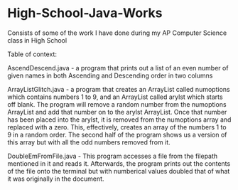 # High-School-Java-Works
Consists of some of the work I have done during my AP Computer Science class in High School

Table of context:

AscendDescend.java - a program that prints out a list of an even number of given names in both Ascending and Descending order in two columns

ArrayListGlitch.java - a program that creates an ArrayList called numoptions which contains numbers 1 to 9, and an ArrayList called arylst which starts off blank. The program will remove a random number from the numoptions ArrayList and add that number on to the arylst ArrayList. Once that number has been placed into the arylst, it is removed from the numoptions array and replaced with a zero. This, effectively, creates an array of the numbers 1 to 9 in a random order. The second half of the program shows us a version of this array but with all the odd numbers removed from it.

DoubleEmFromFile.java - This program accesses a file from the filepath mentioned in it and reads it. Afterwards, the program prints out the contents of the file onto the terminal but with numberical values doubled that of what it was originally in the document.
